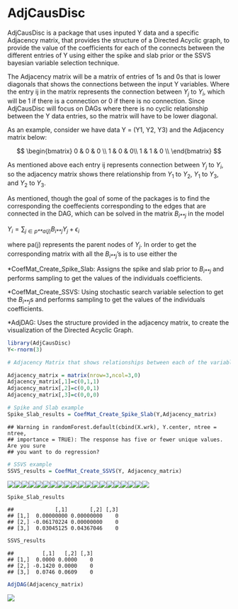 # AdjCausDisc

AdjCausDisc is a package that uses inputed Y data and a specific
Adjacency matrix, that provides the structure of a Directed Acyclic
graph, to provide the value of the coefficients for each of the connects
between the different entries of Y using either the spike and slab prior
or the SSVS bayesian variable selection technique.

The Adjacency matrix will be a matrix of entries of 1s and 0s that is
lower diagonals that shows the connections between the input Y
variables. Where the entry ij in the matrix represents the connection
between *Y*<sub>*j*</sub> to *Y*<sub>*i*</sub>, which will be 1 if there
is a connection or 0 if there is no connection. Since AdjCausDisc will
focus on DAGs where there is no cyclic relationship between the Y data
entries, so the matrix will have to be lower diagonal.

As an example, consider we have data Y = (Y1, Y2, Y3) and the Adjacency
matrix below:

$$
\begin{bmatrix} 
    0 & 0 & 0 \\
    1 & 0 & 0\\
    1 & 1 & 0 \\
    \end{bmatrix}
$$

As mentioned above each entry ij represents connection between
*Y*<sub>*j*</sub> to *Y*<sub>*i*</sub>, so the adjacency matrix shows
there relationship from *Y*<sub>1</sub> to *Y*<sub>2</sub>,
*Y*<sub>1</sub> to *Y*<sub>3</sub>, and *Y*<sub>2</sub> to
*Y*<sub>3</sub>.

As mentioned, though the goal of some of the packages is to find the
corresponding the coeffecients corresponding to the edges that are
connected in the DAG, which can be solved in the matrix
*B*<sub>*i**j*</sub> in the model

*Y*<sub>*i*</sub> = ∑<sub>*j* ∈ *p**a*(*j*)</sub>*B*<sub>*i**j*</sub>*Y*<sub>*j*</sub> + *ϵ*<sub>*i*</sub>

where pa(j) represents the parent nodes of *Y*<sub>*j*</sub>. In order
to get the corresponding matrix with all the *B*<sub>*i**j*</sub>’s is
to use either the

\*CoefMat_Create_Spike_Slab: Assigns the spike and slab prior to
*B*<sub>*i**j*</sub> and performs sampling to get the values of the
individuals coefficients.

\*CoefMat_Create_SSVS: Using stochastic search variable selection to get
the *B*<sub>*i**j*</sub>s and performs sampling to get the values of the
individuals coefficients.

\*AdjDAG: Uses the structure provided in the adjacency matrix, to create
the visualization of the Directed Acyclic Graph.

``` r
library(AdjCausDisc)
Y<-rnorm(3)

# Adjacency Matrix that shows relationships between each of the variables for Y = (Y1, Y2, Y3)

Adjacency_matrix = matrix(nrow=3,ncol=3,0)
Adjacency_matrix[,1]=c(0,1,1)
Adjacency_matrix[,2]=c(0,0,1)
Adjacency_matrix[,3]=c(0,0,0)

# Spike and Slab example
Spike_Slab_results = CoefMat_Create_Spike_Slab(Y,Adjacency_matrix)
```

    ## Warning in randomForest.default(cbind(X.wrk), Y.center, ntree = ntree,
    ## importance = TRUE): The response has five or fewer unique values.  Are you sure
    ## you want to do regression?

``` r
# SSVS example
SSVS_results = CoefMat_Create_SSVS(Y, Adjacency_matrix)
```

![](README_files/figure-markdown_github/unnamed-chunk-1-1.png)![](README_files/figure-markdown_github/unnamed-chunk-1-2.png)![](README_files/figure-markdown_github/unnamed-chunk-1-3.png)![](README_files/figure-markdown_github/unnamed-chunk-1-4.png)![](README_files/figure-markdown_github/unnamed-chunk-1-5.png)![](README_files/figure-markdown_github/unnamed-chunk-1-6.png)![](README_files/figure-markdown_github/unnamed-chunk-1-7.png)![](README_files/figure-markdown_github/unnamed-chunk-1-8.png)![](README_files/figure-markdown_github/unnamed-chunk-1-9.png)![](README_files/figure-markdown_github/unnamed-chunk-1-10.png)![](README_files/figure-markdown_github/unnamed-chunk-1-11.png)![](README_files/figure-markdown_github/unnamed-chunk-1-12.png)![](README_files/figure-markdown_github/unnamed-chunk-1-13.png)![](README_files/figure-markdown_github/unnamed-chunk-1-14.png)![](README_files/figure-markdown_github/unnamed-chunk-1-15.png)![](README_files/figure-markdown_github/unnamed-chunk-1-16.png)![](README_files/figure-markdown_github/unnamed-chunk-1-17.png)![](README_files/figure-markdown_github/unnamed-chunk-1-18.png)![](README_files/figure-markdown_github/unnamed-chunk-1-19.png)![](README_files/figure-markdown_github/unnamed-chunk-1-20.png)

``` r
Spike_Slab_results
```

    ##             [,1]       [,2] [,3]
    ## [1,]  0.00000000 0.00000000    0
    ## [2,] -0.06170224 0.00000000    0
    ## [3,]  0.03045125 0.04367046    0

``` r
SSVS_results
```

    ##         [,1]   [,2] [,3]
    ## [1,]  0.0000 0.0000    0
    ## [2,] -0.1420 0.0000    0
    ## [3,]  0.0746 0.0609    0

``` r
AdjDAG(Adjacency_matrix)
```

![](README_files/figure-markdown_github/unnamed-chunk-4-1.png)
